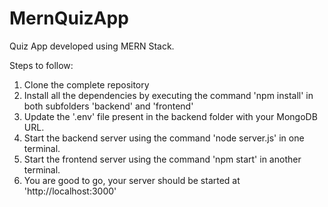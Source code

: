 # MernQuizApp
Quiz App developed using MERN Stack.

Steps to follow:

1. Clone the complete repository
2. Install all the dependencies by executing the command 'npm install' in both subfolders 'backend' and 'frontend'
3. Update the '.env' file present in the backend folder with your MongoDB URL.
4. Start the backend server using the command 'node server.js' in one terminal.
5. Start the frontend server using the command 'npm start' in another terminal.
6. You are good to go, your server should be started at 'http://localhost:3000'
